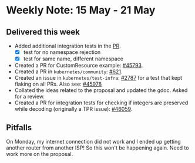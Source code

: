 # Weekly Note: 15 May - 21 May

## Delivered this week

+ Added additional integration tests in the [PR](https://github.com/kubernetes/kubernetes/pull/45721).
    - [x] test for no namespace rejection
    - [x] test for same name, different namespace
+ Created a PR for CustomResource example: [#45793](https://github.com/kubernetes/kubernetes/pull/45793).
+ Created a PR in `kubernetes/community`: [#621](https://github.com/kubernetes/community/pull/621).
+ Created an issue in `kubernetes/test-infra`: [#2787](https://github.com/kubernetes/test-infra/issues/2787) for a test that kept flaking on all PRs. Also see: [#45978](https://github.com/kubernetes/kubernetes/issues/45978)
+ Collated the ideas related to the proposal and updated the gdoc. Asked for a review.
+ Created a PR for integration tests for checking if integers are preserved while decoding (originally a TPR issue): [#46059](https://github.com/kubernetes/kubernetes/pull/46059).

## Pitfalls

On Monday, my internet connection did not work and I ended up getting another router from another ISP! So this won't be happening again. Need to work more on the proposal.

